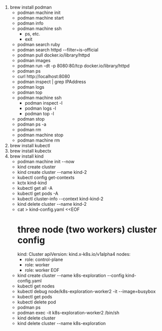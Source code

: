 1. brew install podman
    * podman machine init
    * podman machine start
    * podman info
    * podman machine ssh
        * ps, etc.
        * exit
    * podman search ruby
    * podman search httpd --filter=is-official
    * podman pull docker.io/library/httpd
    * podman images
    * podman run -dt -p 8080:80/tcp docker.io/library/httpd
    * podman ps
    * curl http://localhost:8080
    * podman inspect <container-name> | grep IPAddress
    * podman logs <container-name>
    * podman top <container-name>
    * podman machine ssh
        * podman inspect -l
        * podman logs -l
        * podman top -l
    * podman stop <container-name>
    * podman ps -a
    * podman rm <container-name>
    * podman machine stop
    * podman machine rm
2. brew install kubectl
3. brew install kubectx
4. brew install kind
    * podman machine init --now
    * kind create cluster
    * kind create cluster --name kind-2
    * kubectl config get-contexts
    * kctx kind-kind
    * kubectl get all -A
    * kubectl get pods -A
    * kubectl cluster-info --context kind-kind-2
    * kind delete cluster --name kind-2
    * cat > kind-config.yaml <<EOF
        # three node (two workers) cluster config
        kind: Cluster
        apiVersion: kind.x-k8s.io/v1alpha4
        nodes:
        - role: control-plane
        - role: worker
        - role: worker
        EOF
    * kind create cluster --name k8s-exploration --config kind-config.yaml
    * kubectl get nodes
    * kubectl debug node/k8s-exploration-worker2 -it --image=busybox
    * kubectl get pods
    * kubectl delete pod <pod-name>
    * podman ps
    * podman exec -it k8s-exploration-worker2 /bin/sh
    * kind delete cluster
    * kind delete cluster --name k8s-exploration

